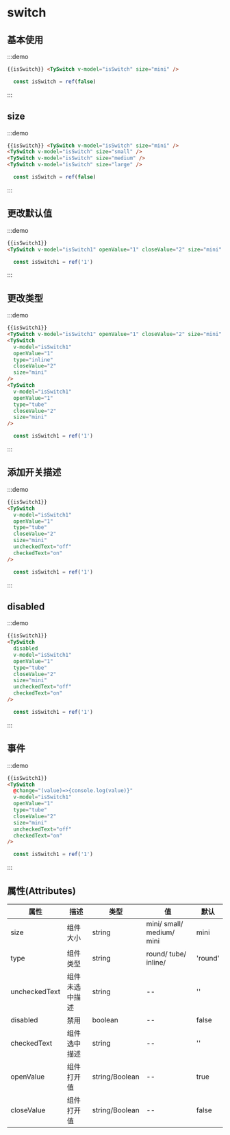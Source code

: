 # switch

## 基本使用

:::demo

```html
{{isSwitch}} <TySwitch v-model="isSwitch" size="mini" />
```

```JavaScript
  const isSwitch = ref(false)
```

:::

## size

:::demo

```html
{{isSwitch}} <TySwitch v-model="isSwitch" size="mini" />
<TySwitch v-model="isSwitch" size="small" />
<TySwitch v-model="isSwitch" size="medium" />
<TySwitch v-model="isSwitch" size="large" />
```

```JavaScript
  const isSwitch = ref(false)
```

:::

## 更改默认值

:::demo

```html
{{isSwitch1}}
<TySwitch v-model="isSwitch1" openValue="1" closeValue="2" size="mini" />
```

```JavaScript
  const isSwitch1 = ref('1')
```

:::

## 更改类型

:::demo

```html
{{isSwitch1}}
<TySwitch v-model="isSwitch1" openValue="1" closeValue="2" size="mini" />
<TySwitch
  v-model="isSwitch1"
  openValue="1"
  type="inline"
  closeValue="2"
  size="mini"
/>
<TySwitch
  v-model="isSwitch1"
  openValue="1"
  type="tube"
  closeValue="2"
  size="mini"
/>
```

```JavaScript
  const isSwitch1 = ref('1')
```

:::

## 添加开关描述

:::demo

```html
{{isSwitch1}}
<TySwitch
  v-model="isSwitch1"
  openValue="1"
  type="tube"
  closeValue="2"
  size="mini"
  uncheckedText="off"
  checkedText="on"
/>
```

```JavaScript
  const isSwitch1 = ref('1')
```

:::

## disabled

:::demo

```html
{{isSwitch1}}
<TySwitch
  disabled
  v-model="isSwitch1"
  openValue="1"
  type="tube"
  closeValue="2"
  size="mini"
  uncheckedText="off"
  checkedText="on"
/>
```

```JavaScript
  const isSwitch1 = ref('1')
```
:::


## 事件

:::demo

```html
{{isSwitch1}}
<TySwitch
  @change="(value)=>{console.log(value)}"
  v-model="isSwitch1"
  openValue="1"
  type="tube"
  closeValue="2"
  size="mini"
  uncheckedText="off"
  checkedText="on"
/>
```

```JavaScript
  const isSwitch1 = ref('1')
```
:::

## 属性(Attributes)

<div class="listTb">

| 属性          | 描述           | 类型           | 值                        | 默认    |
| ------------- | -------------- | -------------- | ------------------------- | ------- |
| size          | 组件大小       | string         | mini/ small/ medium/ mini | mini    |
| type          | 组件类型       | string         | round/ tube/ inline/      | 'round' |
| uncheckedText | 组件未选中描述 | string         | --                        | ''      |
| disabled      | 禁用           | boolean        | --                        | false   |
| checkedText   | 组件选中描述   | string         | --                        | ''      |
| openValue     | 组件打开值     | string/Boolean | --                        | true    |
| closeValue    | 组件打开值     | string/Boolean | --                        | false   |

</div>

<script setup>
import { ref } from 'vue'

  const isSwitch = ref(false)
  const isSwitch1 = ref('1')

  </script>
  <!-- 
  <hr>
  {{ isSwitch1 }}
  <TySwitch v-model="isSwitch1" openValue="1" closeValue="2" size="small"/>

  <TySwitch v-model="isSwitch" type="tube" size="medium"/>TyLoading
  <hr>

  <TySwitch  v-model="isSwitch1" openValue="1" closeValue="2" type="inline" size="large"/> -->
